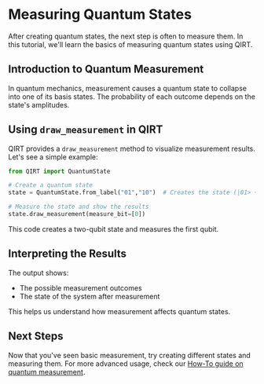 # Measuring Quantum States

After creating quantum states, the next step is often to measure them. In this tutorial, we'll learn the basics of measuring quantum states using QIRT.

## Introduction to Quantum Measurement

In quantum mechanics, measurement causes a quantum state to collapse into one of its basis states. The probability of each outcome depends on the state's amplitudes.

## Using `draw_measurement` in QIRT

QIRT provides a `draw_measurement` method to visualize measurement results. Let's see a simple example:

```python
from QIRT import QuantumState

# Create a quantum state
state = QuantumState.from_label("01","10")  # Creates the state (|01> + |10>) / sqrt(2)

# Measure the state and show the results
state.draw_measurement(measure_bit=[0])
```

This code creates a two-qubit state and measures the first qubit.

## Interpreting the Results

The output shows:

- The possible measurement outcomes
- The state of the system after measurement

This helps us understand how measurement affects quantum states.

## Next Steps

Now that you've seen basic measurement, try creating different states and measuring them. For more advanced usage, check our [How-To guide on quantum measurement](../how-to-guides/advanced-quantum-measurement.md).
